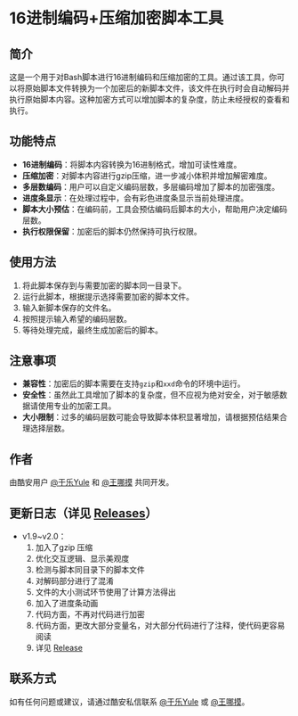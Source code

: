 # 16进制编码+压缩加密脚本工具

## 简介

这是一个用于对Bash脚本进行16进制编码和压缩加密的工具。通过该工具，你可以将原始脚本文件转换为一个加密后的新脚本文件，该文件在执行时会自动解码并执行原始脚本内容。这种加密方式可以增加脚本的复杂度，防止未经授权的查看和执行。

## 功能特点

- **16进制编码**：将脚本内容转换为16进制格式，增加可读性难度。
- **压缩加密**：对脚本内容进行gzip压缩，进一步减小体积并增加解密难度。
- **多层数编码**：用户可以自定义编码层数，多层编码增加了脚本的加密强度。
- **进度条显示**：在处理过程中，会有彩色进度条显示当前处理进度。
- **脚本大小预估**：在编码前，工具会预估编码后脚本的大小，帮助用户决定编码层数。
- **执行权限保留**：加密后的脚本仍然保持可执行权限。

## 使用方法

1. 将此脚本保存到与需要加密的脚本同一目录下。
2. 运行此脚本，根据提示选择需要加密的脚本文件。
3. 输入新脚本保存的文件名。
4. 按照提示输入希望的编码层数。
5. 等待处理完成，最终生成加密后的脚本。

## 注意事项

- **兼容性**：加密后的脚本需要在支持`gzip`和`xxd`命令的环境中运行。
- **安全性**：虽然此工具增加了脚本的复杂度，但不应视为绝对安全，对于敏感数据请使用专业的加密工具。
- **大小限制**：过多的编码层数可能会导致脚本体积显著增加，请根据预估结果合理选择层数。

## 作者

由酷安用户 [@于乐Yule](http://www.coolapk.com/u/18214705) 和 [@王哪摸](http://www.coolapk.com/u/552579) 共同开发。

## 更新日志（详见 [Releases](https://github.com/YuleBest/HEAGC/releases)）

- v1.9~v2.0：
  1. 加入了gzip 压缩
  2. 优化交互逻辑、显示美观度
  3. 检测与脚本同目录下的脚本文件
  4. 对解码部分进行了混淆
  5. 文件的大小测试环节使用了计算方法得出
  6. 加入了进度条动画
  7. 代码方面，不再对代码进行加密
  8. 代码方面，更改大部分变量名，对大部分代码进行了注释，使代码更容易阅读
  9. 详见 [Release](https://github.com/YuleBest/HEAGC/releases)

## 联系方式

如有任何问题或建议，请通过酷安私信联系 [@于乐Yule](http://www.coolapk.com/u/18214705) 或 [@王哪摸](http://www.coolapk.com/u/552579)。
